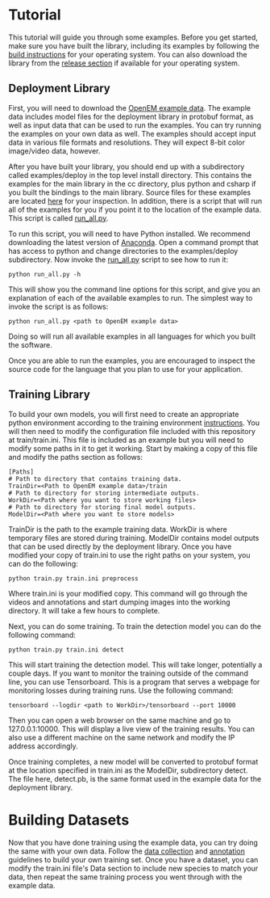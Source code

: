 # Tutorial

This tutorial will guide you through some examples.  Before you get 
started, make sure you have built the library, including its examples by
following the [build instructions](build.md) for your operating
system.  You can also download the library from the 
[release section][Releases] if available for your operating system.

## Deployment Library

First, you will need to download the [OpenEM example data][ExampleData].  The
example data includes model files for the deployment library in protobuf 
format, as well as input data that can be used to run the examples.  You can
try running the examples on your own data as well.  The examples should accept
input data in various file formats and resolutions.  They will expect 8-bit 
color image/video data, however.

After you have built your library, you should end up with a subdirectory
called examples/deploy in the top level install directory.  This contains
the examples for the main library in the cc directory, plus python and csharp
if you built the bindings to the main library.  Source files for these examples 
are located [here][ExampleSources] for your inspection.  In addition, there is a
script that will run all of the examples for you if you point it to the
location of the example data.  This script is called [run_all.py][RunAll].

To run this script, you will need to have Python installed.  We recommend
downloading the latest version of [Anaconda][Anaconda].  Open a command prompt
that has access to python and change directories to the examples/deploy 
subdirectory.  Now invoke the [run_all.py][RunAll] script to see how to run it:

```shell
python run_all.py -h
```

This will show you the command line options for this script, and give you 
an explanation of each of the available examples to run.  The simplest way
to invoke the script is as follows:

```shell
python run_all.py <path to OpenEM example data>
```

Doing so will run all available examples in all languages for which you 
built the software.

Once you are able to run the examples, you are encouraged to inspect the 
source code for the language that you plan to use for your application.

## Training Library

To build your own models, you will first need to create an appropriate python environment according to the training environment [instructions][TrainingEnvironment]. You will then need to modify the configuration file included with this repository at train/train.ini. This file is included as an example but you will need to modify some paths in it to get it working. Start by making a copy of this file and modify the paths section as follows:

```shell
[Paths]
# Path to directory that contains training data.
TrainDir=<Path to OpenEM example data>/train
# Path to directory for storing intermediate outputs.
WorkDir=<Path where you want to store working files>
# Path to directory for storing final model outputs.
ModelDir=<Path where you want to store models>
```

TrainDir is the path to the example training data.  WorkDir is where temporary files are stored during training. ModelDir contains model outputs that can be used directly by the deployment library.  Once you have modified your copy of train.ini to use the right paths on your system, you can do the following:

```shell
python train.py train.ini preprocess
```

Where train.ini is your modified copy. This command will go through the videos and annotations and start dumping images into the working directory. It will take a few hours to complete.

Next, you can do some training. To train the detection model you can do the following command:

```shell
python train.py train.ini detect
```

This will start training the detection model.  This will take longer, potentially a couple days.  If you want to monitor the training outside of the command line, you can use Tensorboard. This is a program that serves a webpage for monitoring losses during training runs. Use the following command:

```shell
tensorboard --logdir <path to WorkDir>/tensorboard --port 10000
```

Then you can open a web browser on the same machine and go to 127.0.0.1:10000. This will display a live view of the training results. You can also use a different machine on the same network and modify the IP address accordingly.

Once training completes, a new model will be converted to protobuf format at the location specified in train.ini as the ModelDir, subdirectory detect. The file here, detect.pb, is the same format used in the example data for the deployment library.


# Building Datasets

Now that you have done training using the example data, you can try doing the same with your own data.  Follow the [data collection][DataCollection] and [annotation][Annotation] guidelines to build your own training set. Once you have a dataset, you can modify the train.ini file's Data section to include new species to match your data, then repeat the same training process you went through with the example data.

[Releases]: https://github.com/openem-team/openem/releases
[ExampleData]:https://drive.google.com/drive/folders/18silAFzXaP27VHLS0texHJz1ZxSMGhjx?usp=sharing
[ExampleSources]: ../examples/deploy
[Anaconda]: https://www.anaconda.com/download/
[RunAll]: ../examples/deploy/run_all.py
[TrainingEnvironment]: ./training_environment.md
[DataCollection]: ./data_collection.md
[Annotation]: ./annotation.md

